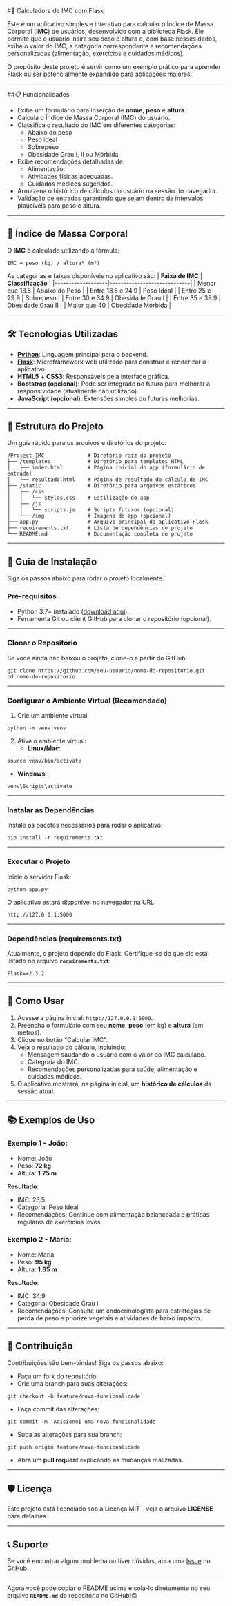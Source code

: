 #📝 Calculadora de IMC com Flask

Este é um aplicativo simples e interativo para calcular o Índice de Massa Corporal (**IMC**) de usuários, desenvolvido com a biblioteca Flask. Ele permite que o usuário insira seu peso e altura e, com base nesses dados, exibe o valor do IMC, a categoria correspondente e recomendações personalizadas (alimentação, exercícios e cuidados médicos).

O propósito deste projeto é servir como um exemplo prático para aprender Flask ou ser potencialmente expandido para aplicações maiores.

---

##📋 Funcionalidades

- Exibe um formulário para inserção de **nome**, **peso** e **altura**.
- Calcula o Índice de Massa Corporal (IMC) do usuário.
- Classifica o resultado do IMC em diferentes categorias:
  - Abaixo do peso
  - Peso ideal
  - Sobrepeso
  - Obesidade Grau I, II ou Mórbida.
- Exibe recomendações detalhadas de:
  - Alimentação.
  - Atividades físicas adequadas.
  - Cuidados médicos sugeridos.
- Armazena o histórico de cálculos do usuário na sessão do navegador.
- Validação de entradas garantindo que sejam dentro de intervalos plausíveis para peso e altura.

---

## 🎯 Índice de Massa Corporal

O **IMC** é calculado utilizando a fórmula:

```
IMC = peso (kg) / altura² (m²)
```


As categorias e faixas disponíveis no aplicativo são:
| **Faixa de IMC** | **Classificação**           |
|-------------------|-----------------------------|
| Menor que 18.5    | Abaixo do Peso             |
| Entre 18.5 e 24.9 | Peso Ideal                 |
| Entre 25 e 29.9   | Sobrepeso                  |
| Entre 30 e 34.9   | Obesidade Grau I           |
| Entre 35 e 39.9   | Obesidade Grau II          |
| Maior que 40      | Obesidade Mórbida          |

---

## 🛠️ Tecnologias Utilizadas

- **[Python](https://www.python.org/)**: Linguagem principal para o backend.
- **[Flask](https://flask.palletsprojects.com/)**: Microframework web utilizado para construir e renderizar o aplicativo.
- **HTML5** + **CSS3**: Responsáveis pela interface gráfica.
- **Bootstrap (opcional)**: Pode ser integrado no futuro para melhorar a responsividade (atualmente não utilizado).
- **JavaScript (opcional)**: Extensões simples ou futuras melhorias.

---

## 📁 Estrutura do Projeto

Um guia rápido para os arquivos e diretórios do projeto:

```
/Project_IMC              # Diretório raiz do projeto
├── /templates            # Diretório para templates HTML
│   ├── index.html        # Página inicial do app (formulário de entrada)
│   └── resultado.html    # Página de resultado do cálculo de IMC
├── /static               # Diretório para arquivos estáticos
│   ├── /css
│   │   └── styles.css    # Estilização do app
│   ├── /js
│   │   └── scripts.js    # Scripts futuros (opcional)
│   └── /img              # Imagens do app (opcional)
├── app.py                # Arquivo principal do aplicativo Flask
├── requirements.txt      # Lista de dependências do projeto
└── README.md             # Documentação completa do projeto
```


---

## 🚀 Guia de Instalação

Siga os passos abaixo para rodar o projeto localmente.

### Pré-requisitos

- Python 3.7+ instalado ([download aqui](https://www.python.org/downloads/)).
- Ferramenta Git ou client GitHub para clonar o repositório (opcional).

---

### Clonar o Repositório

Se você ainda não baixou o projeto, clone-o a partir do GitHub:

```shell script
git clone https://github.com/seu-usuario/nome-do-repositorio.git
cd nome-do-repositorio
```


---

### Configurar o Ambiente Virtual (Recomendado)

1. Crie um ambiente virtual:
```shell script
python -m venv venv
```


2. Ative o ambiente virtual:
   - **Linux/Mac**:
```shell script
source venv/bin/activate
```

   - **Windows**:
```shell script
venv\Scripts\activate
```


---

### Instalar as Dependências

Instale os pacotes necessários para rodar o aplicativo:

```shell script
pip install -r requirements.txt
```


---

### Executar o Projeto

Inicie o servidor Flask:

```shell script
python app.py
```


O aplicativo estará disponível no navegador na URL:

```
http://127.0.0.1:5000
```


---

### Dependências (requirements.txt)

Atualmente, o projeto depende do Flask. Certifique-se de que ele está listado no arquivo **`requirements.txt`**:

```
Flask==2.3.2
```


---

## 🧩 Como Usar

1. Acesse a página inicial: `http://127.0.0.1:5000`.
2. Preencha o formulário com seu **nome**, **peso** (em kg) e **altura** (em metros).
3. Clique no botão "Calcular IMC".
4. Veja o resultado do cálculo, incluindo:
   - Mensagem saudando o usuário com o valor do IMC calculado.
   - Categoria do IMC.
   - Recomendações personalizadas para saúde, alimentação e cuidados médicos.
5. O aplicativo mostrará, na página inicial, um **histórico de cálculos** da sessão atual.

---

## 📚 Exemplos de Uso

### Exemplo 1 - João:
- Nome: João
- Peso: **72 kg**
- Altura: **1.75 m**

**Resultado**:
- IMC: 23.5
- Categoria: Peso Ideal
- Recomendações: Continue com alimentação balanceada e práticas regulares de exercícios leves.

### Exemplo 2 - Maria:
- Nome: Maria
- Peso: **95 kg**
- Altura: **1.65 m**

**Resultado**:
- IMC: 34.9
- Categoria: Obesidade Grau I
- Recomendações: Consulte um endocrinologista para estratégias de perda de peso e priorize vegetais e atividades de baixo impacto.

---

## 👥 Contribuição

Contribuições são bem-vindas! Siga os passos abaixo:

- Faça um fork do repositório.
- Crie uma branch para suas alterações:
```shell script
git checkout -b feature/nova-funcionalidade
```

- Faça commit das alterações:
```shell script
git commit -m 'Adicionei uma nova funcionalidade'
```

- Suba as alterações para sua branch:
```shell script
git push origin feature/nova-funcionalidade
```

- Abra um **pull request** explicando as mudanças realizadas.

---

## 🛡️ Licença

Este projeto está licenciado sob a Licença MIT - veja o arquivo **LICENSE** para detalhes.

---

## 📞 Suporte

Se você encontrar algum problema ou tiver dúvidas, abra uma [Issue](https://github.com/seu-usuario/nome-do-repositorio/issues) no GitHub.

---

Agora você pode copiar o README acima e colá-lo diretamente no seu arquivo **`README.md`** do repositório no GitHub!😊
